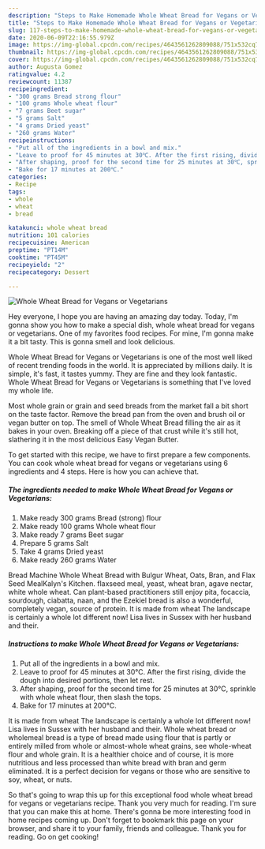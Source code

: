 ```yaml
---
description: "Steps to Make Homemade Whole Wheat Bread for Vegans or Vegetarians"
title: "Steps to Make Homemade Whole Wheat Bread for Vegans or Vegetarians"
slug: 117-steps-to-make-homemade-whole-wheat-bread-for-vegans-or-vegetarians
date: 2020-06-09T22:16:55.979Z
image: https://img-global.cpcdn.com/recipes/4643561262809088/751x532cq70/whole-wheat-bread-for-vegans-or-vegetarians-recipe-main-photo.jpg
thumbnail: https://img-global.cpcdn.com/recipes/4643561262809088/751x532cq70/whole-wheat-bread-for-vegans-or-vegetarians-recipe-main-photo.jpg
cover: https://img-global.cpcdn.com/recipes/4643561262809088/751x532cq70/whole-wheat-bread-for-vegans-or-vegetarians-recipe-main-photo.jpg
author: Augusta Gomez
ratingvalue: 4.2
reviewcount: 11387
recipeingredient:
- "300 grams Bread strong flour"
- "100 grams Whole wheat flour"
- "7 grams Beet sugar"
- "5 grams Salt"
- "4 grams Dried yeast"
- "260 grams Water"
recipeinstructions:
- "Put all of the ingredients in a bowl and mix."
- "Leave to proof for 45 minutes at 30℃. After the first rising, divide the dough into desired portions, then let rest."
- "After shaping, proof for the second time for 25 minutes at 30℃, sprinkle with whole wheat flour, then slash the tops."
- "Bake for 17 minutes at 200℃."
categories:
- Recipe
tags:
- whole
- wheat
- bread

katakunci: whole wheat bread 
nutrition: 101 calories
recipecuisine: American
preptime: "PT14M"
cooktime: "PT45M"
recipeyield: "2"
recipecategory: Dessert

---
```



![Whole Wheat Bread for Vegans or Vegetarians](https://img-global.cpcdn.com/recipes/4643561262809088/751x532cq70/whole-wheat-bread-for-vegans-or-vegetarians-recipe-main-photo.jpg)

Hey everyone, I hope you are having an amazing day today. Today, I'm gonna show you how to make a special dish, whole wheat bread for vegans or vegetarians. One of my favorites food recipes. For mine, I'm gonna make it a bit tasty. This is gonna smell and look delicious.

Whole Wheat Bread for Vegans or Vegetarians is one of the most well liked of recent trending foods in the world. It is appreciated by millions daily. It is simple, it's fast, it tastes yummy. They are fine and they look fantastic. Whole Wheat Bread for Vegans or Vegetarians is something that I've loved my whole life.

Most whole grain or grain and seed breads from the market fall a bit short on the taste factor. Remove the bread pan from the oven and brush oil or vegan butter on top. The smell of Whole Wheat Bread filling the air as it bakes in your oven. Breaking off a piece of that crust while it&#39;s still hot, slathering it in the most delicious Easy Vegan Butter.


To get started with this recipe, we have to first prepare a few components. You can cook whole wheat bread for vegans or vegetarians using 6 ingredients and 4 steps. Here is how you can achieve that.

<!--inarticleads1-->

##### The ingredients needed to make Whole Wheat Bread for Vegans or Vegetarians:

1. Make ready 300 grams Bread (strong) flour
1. Make ready 100 grams Whole wheat flour
1. Make ready 7 grams Beet sugar
1. Prepare 5 grams Salt
1. Take 4 grams Dried yeast
1. Make ready 260 grams Water


Bread Machine Whole Wheat Bread with Bulgur Wheat, Oats, Bran, and Flax Seed MealKalyn&#39;s Kitchen. flaxseed meal, yeast, wheat bran, agave nectar, white whole wheat. Can plant-based practitioners still enjoy pita, focaccia, sourdough, ciabatta, naan, and the Ezekiel bread is also a wonderful, completely vegan, source of protein. It is made from wheat The landscape is certainly a whole lot different now! Lisa lives in Sussex with her husband and their. 

<!--inarticleads2-->

##### Instructions to make Whole Wheat Bread for Vegans or Vegetarians:

1. Put all of the ingredients in a bowl and mix.
1. Leave to proof for 45 minutes at 30℃. After the first rising, divide the dough into desired portions, then let rest.
1. After shaping, proof for the second time for 25 minutes at 30℃, sprinkle with whole wheat flour, then slash the tops.
1. Bake for 17 minutes at 200℃.


It is made from wheat The landscape is certainly a whole lot different now! Lisa lives in Sussex with her husband and their. Whole wheat bread or wholemeal bread is a type of bread made using flour that is partly or entirely milled from whole or almost-whole wheat grains, see whole-wheat flour and whole grain. It is a healthier choice and of course, it is more nutritious and less processed than white bread with bran and germ eliminated. It is a perfect decision for vegans or those who are sensitive to soy, wheat, or nuts. 

So that's going to wrap this up for this exceptional food whole wheat bread for vegans or vegetarians recipe. Thank you very much for reading. I'm sure that you can make this at home. There's gonna be more interesting food in home recipes coming up. Don't forget to bookmark this page on your browser, and share it to your family, friends and colleague. Thank you for reading. Go on get cooking!
